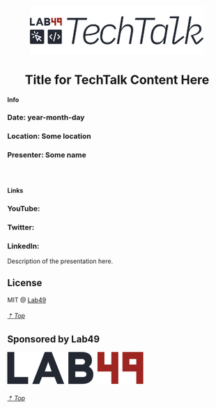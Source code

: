 <h3>&nbsp;</h3>
<p align="center">
  <img src=".github/tech-talk-logo.png" width="400">
</p>

<h1 align=center>Title for TechTalk Content Here</h1>

#### Info
### Date: year-month-day
### Location: Some location
### Presenter: Some name

<h3>&nbsp;</h3>

#### Links
### YouTube:
### Twitter:
### LinkedIn:

Description of the presentation here.



## License

MIT @ [Lab49](https://lab49.com)

###### [⇡ Top](#)

## Sponsored by Lab49

<a href="https://lab49.com">
  <img src=".github/logo.svg" />
</a>

###### [⇡ Top](#)
